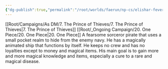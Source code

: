 ```yaml
---
{"dg-publish":true,"permalink":"/root/worlds/faerun/np-cs/elishar-feverfew/","tags":["Faerun"]}
---
```


[[Root/Campaigns/As DM/7. The Prince of Thieves/7. The Prince of Thieves\|7. The Prince of Thieves]]
[[Root/_Ongoing Campaign/20. One Piece/20. One Piece\|20. One Piece]]
A fearsome sorceror pirate that uses a small pocket realm to hide from the enemy navy. He has a magically animated ship that functions by itself. He keeps no crew and has no loyalties except to money and magical items. His main goal is to gain more and more magical knowledge and items, especially a cure to a rare and magical disease.  